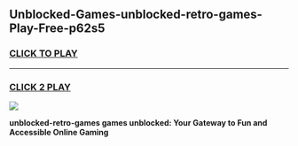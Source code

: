 
## Unblocked-Games-unblocked-retro-games-Play-Free-p62s5
<h3>
<a href="https://premium76.site?title=unblocked-retro-games&ref=24M">CLICK TO PLAY</a></h3>
<hr>

<h3>
<a href="https://premium76.site?title=unblocked-retro-games&ref=24M">CLICK 2 PLAY</a>
  
</h3>

<a href="https://premium76.site?title=unblocked-retro-games&ref=24M"><img src="https://clearcache.store/games.png"></a>


**unblocked-retro-games games unblocked: Your Gateway to Fun and Accessible Online Gaming**
